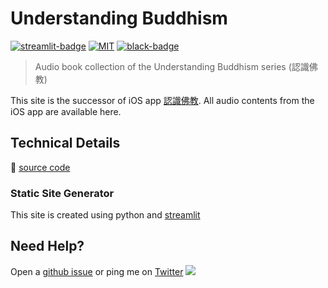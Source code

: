 # Understanding Buddhism

[![streamlit-badge]][streamlit-url] [![MIT][MIT-badge]][MIT-url] [![black-badge]][black-url]

> Audio book collection of the Understanding Buddhism series (認識佛教)

This site is the successor of iOS app [認識佛教][buddha-ios]. All audio contents from the iOS app are available here.

[black-badge]: https://img.shields.io/badge/code%20style-black-000000.svg
[black-url]: https://github.com/psf/black
[streamlit-badge]: https://static.streamlit.io/badges/streamlit_badge_black_white.svg
[streamlit-url]: https://understand-buddhism.streamlit.app

## Technical Details

🔗 [source code](https://github.com/hoishing/buddha-site)

### Static Site Generator

This site is created using python and [streamlit]

[streamlit]: https://streamlit.io/

## Need Help?

Open a [github issue](https://github.com/hoishing/buddha-site/issues) or ping me on [Twitter](https://twitter.com/hoishing) ![](https://api.iconify.design/logos/twitter.svg?width=20)

[MIT-badge]: https://img.shields.io/github/license/hoishing/buddha-site
[MIT-url]: https://opensource.org/licenses/MIT
[buddha-ios]: https://apps.apple.com/hk/app/id389971161
